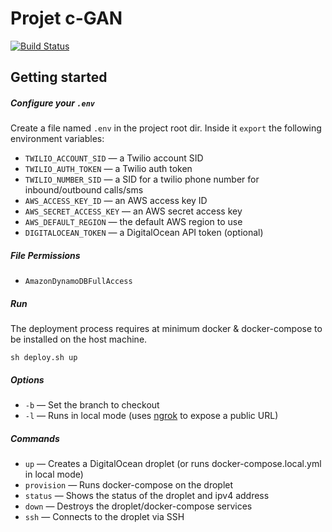 # Projet c-GAN
[![Build Status][travis-badge]][travis-ci]

## Getting started

##### Configure your `.env`
Create a file named `.env` in the project root dir. Inside it `export` the following environment variables: 

- `TWILIO_ACCOUNT_SID` — a Twilio account SID
- `TWILIO_AUTH_TOKEN` — a Twilio auth token
- `TWILIO_NUMBER_SID` — a SID for a twilio phone number for inbound/outbound calls/sms
- `AWS_ACCESS_KEY_ID` — an AWS access key ID
- `AWS_SECRET_ACCESS_KEY` — an AWS secret access key
- `AWS_DEFAULT_REGION` — the default AWS region to use
- `DIGITALOCEAN_TOKEN` — a DigitalOcean API token (optional)

##### File Permissions

- `AmazonDynamoDBFullAccess`

##### Run
The deployment process requires at minimum docker & docker-compose to be installed on the host machine.
```shell
sh deploy.sh up
```

##### Options
- `-b` — Set the branch to checkout
- `-l` — Runs in local mode (uses [ngrok] to expose a public URL)

##### Commands
- `up` — Creates a DigitalOcean droplet (or runs docker-compose.local.yml in local mode)
- `provision` — Runs docker-compose on the droplet
- `status` — Shows the status of the droplet and ipv4 address
- `down` — Destroys the droplet/docker-compose services
- `ssh` — Connects to the droplet via SSH

[travis-badge]: https://travis-ci.org/github1/ccnext.svg?branch=master
[travis-ci]: https://travis-ci.org/github1/ccnext
[ngrok]: https://ngrok.com/